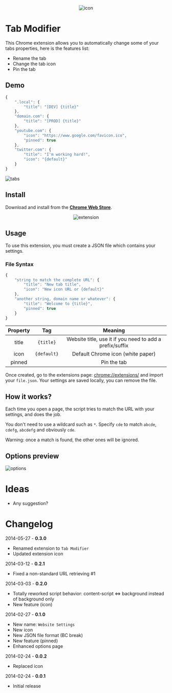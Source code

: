 <p align="center">
    <img src="https://raw.github.com/sylouuu/chrome-tab-modifier/master/img/icon_128.png" alt="icon">
</p>

# Tab Modifier

This Chrome extension allows you to automatically change some of your tabs properties, here is the features list:

* Rename the tab
* Change the tab icon
* Pin the tab

## Demo

```js
{
    ".local": {
        "title": "[DEV] {title}"
    },
    "domain.com": {
        "title": "[PROD] {title}"
    },
    "youtube.com": {
        "icon": "https://www.google.com/favicon.ico",
        "pinned": true
    },
    "twitter.com": {
        "title": "I'm working hard!",
        "icon": "{default}"
    }
}
```

<img src="https://raw.github.com/sylouuu/chrome-tab-modifier/master/img/screenshots/tabs.png" alt="tabs">

## Install

Download and install from the **[Chrome Web Store](https://chrome.google.com/webstore/detail/hcbgadmbdkiilgpifjgcakjehmafcjai/)**.

<p align="center">
    <img src="https://raw.github.com/sylouuu/chrome-tab-modifier/master/img/screenshots/extension.png" alt="extension">
</p>

## Usage

To use this extension, you must create a JSON file which contains your settings.

### File Syntax

```js
{
    "string to match the complete URL": {
        "title": "New tab title",
        "icon": "New icon URL or {default}"
    },
    "another string, domain name or whatever": {
        "title": "Welcome to {title}",
        "pinned": true
    }
}
```

| Property      | Tag           | Meaning                                                   |
| :-----------: | :-----------: | :-------------------------------------------------------: |
| title         | `{title}`     | Website title, use it if you need to add a prefix/suffix  |
| icon          | `{default}`   | Default Chrome icon (white paper)                         |
| pinned        |               | Pin the tab                                               |


Once created, go to the extensions page: [chrome://extensions/](chrome://extensions/) and import your ```file.json```. Your settings are saved locally, you can remove the file.

## How it works?

Each time you open a page, the script tries to match the URL with your settings, and does the job.

You don't need to use a wildcard such as ```*```. Specify ```cde``` to match ```abcde```, ```cdefg```, ```abcdefg``` and obviously ```cde```.

Warning: once a match is found, the other ones will be ignored.

## Options preview

<img src="https://raw.github.com/sylouuu/chrome-tab-modifier/master/img/screenshots/options.png" alt="options">

# Ideas

* Any suggestion?

# Changelog

2014-05-27 - **0.3.0**

* Renamed extension to `Tab Modifier`
* Updated extension icon

2014-03-12 - **0.2.1**

* Fixed a non-standard URL retrieving #1

2014-03-03 - **0.2.0**

* Totally reworked script behavior: content-script <=> background instead of background only
* New feature (icon)

2014-02-27 - **0.1.0**

* New name: `Website Settings`
* New icon
* New JSON file format (BC break)
* New feature (pinned)
* Enhanced options page

2014-02-24 - **0.0.2**

* Replaced icon

2014-02-24 - **0.0.1**

* Initial release
